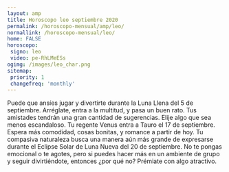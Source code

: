 ```yaml
---
layout: amp
title: Horoscopo leo septiembre 2020 
permalink: /horoscopo-mensual/amp/leo/
normallink: /horoscopo-mensual/leo/
home: FALSE
horoscopo:
 signo: leo
 video: pe-RhLMeESs 
ogimg: /images/leo_char.png
sitemap:
 priority: 1
 changefreq: 'monthly'
---
```



Puede que ansíes jugar y divertirte durante la Luna Llena del 5 de septiembre. Arréglate, entra a la multitud, y pasa un buen rato. Tus amistades tendrán una gran cantidad de sugerencias. Elije algo que sea menos escandaloso. Tu regente Venus entra a Tauro el 17 de septiembre. Espera más comodidad, cosas bonitas, y romance a partir de hoy. Tu compasiva naturaleza busca una manera aún más grande de expresarse durante el Eclipse Solar de Luna Nueva del 20 de septiembre. No te pongas emocional o te agotes, pero si puedes hacer más en un ambiente de grupo y seguir divirtiéndote, entonces ¿por qué no? Prémiate con algo atractivo.
